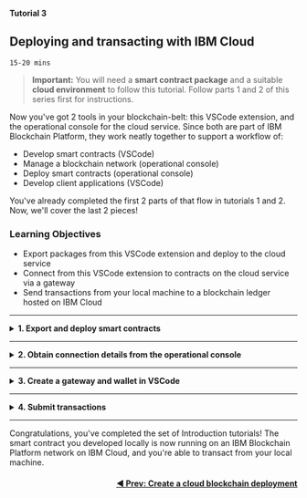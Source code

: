 <!-- # TUTORIAL 3: Deploying and transacting with IBM Cloud -->
**Tutorial 3**
## **Deploying and transacting with IBM Cloud**
`15-20 mins`

> **Important:** You will need a **smart contract package** and a suitable **cloud environment** to follow this tutorial. Follow parts 1 and 2 of this series first for instructions.

Now you've got 2 tools in your blockchain-belt: this VSCode extension, and the operational console for the cloud service. Since both are part of IBM Blockchain Platform, they work neatly together to support a workflow of:

- Develop smart contracts (VSCode)
- Manage a blockchain network (operational console)
- Deploy smart contracts (operational console)
- Develop client applications (VSCode)

You've already completed the first 2 parts of that flow in tutorials 1 and 2. Now, we'll cover the last 2 pieces!


### **Learning Objectives**

* Export packages from this VSCode extension and deploy to the cloud service
* Connect from this VSCode extension to contracts on the cloud service via a gateway
* Send transactions from your local machine to a blockchain ledger hosted on IBM Cloud

---
<details>
<summary><b>1. Export and deploy smart contracts</b></summary>

The same smart contract package you deployed to the local runtime in Tutorial 1 is also suitable for deployment in *any* IBM Blockchain Platform environment. Such as the one you just configured on IBM Cloud for example! To deploy your smart contract on the cloud service...

1. In this extension, go the IBM Blockchain Platform view

2. Under `SMART CONTRACT PACKAGES`, locate your contract (named `demoContract@0.0.1` if you followed tutorial 1) and right-click it. Choose `Export Package` then select a location to save the .cds file.

> Command Palette alternative: `Export Package`.

3. Head to the cloud service's operational console (it's a good idea to keep the ops console open in a browser alongside this VSCode extension - if you're lucky enough to have dual monitors, this is a good time to use them!). First, we will install your smart contract...
   * Click the `Smart contracts` tab.

   * Click `Install smart contract` and upload the `demoContract@0.0.1.cds`file you exported earlier. If you had more than one peer in your network, you'd have to select which peer(s) to install on (but if you're following these tutorials, you should only have 1, so it's an easy choice!).
   * Click the `Install smart contract` button to finalise the flow.

4. Just like with the local runtime, after installing a contract on a peer, we must now instantiate it on a channel. To do this via the operational console...

   * On the smart contracts tab, find the smart contract from the list installed on your peers and click `Instantiate` from the overflow menu on the right side of the row.

   * On the side panel that opens, select a channel to instantiate the smart contract on. If following the tutorials, you'll select the only channel (`channel1` here). Then, click `Next`.

   * Specify the endorsement policy for the smart contract. When multiple organizations are members of the channel, you have the opportunity choose how many organizations are required to endorse the smart contract transactions. For now though, it's just you, so the default is fine.

   * You also need to select the organization members to be included in the endorsement policy. If you are following along in the tutorial, that would be `org1msp`.

   * If your smart contract includes Fabric private data collections, you need to upload the associated collection configuration JSON file, otherwise you can skip this step... `demoContract@0.0.1` does not use private data collections: we'll save those for a later tutorial!

   * On the last panel you are prompted to specify the smart contract function that you want to run when the smart contract starts, along with the associated arguments to pass to that function. As you may recall from when you instantiated this contract locally...  There's no need to enter anything here! Leave it blank and finalise the flow.

Job done! The contract you developed locally in VSCode is now instantiated remotely in your cloud service. The whole point of instantiating a smart contract is so that its transactions can be _used_ to interact with a ledger, so let's carry on to do just that!

At this point, you will have installed the contract on your IBM Cloud peer, and instantiated it on your IBM Cloud channel. In the local dev tutorial, the next thing you did was to use the automatically-configured gateway to discover the transactions available. You can do the same thing with the contract you just instantiated using the cloud service, but you'll need to create a new gateway first to tell this VSCode extension where to find it. Next, we'll learn how to do just that...

</details>

---

<details>
<summary><b>2. Obtain connection details from the operational console</b></summary>

To interact with the contract you instantiated on IBM cloud, a gateway is required. Client applications written using Hyperledger Fabric SDKs can use gateways, and so can this VSCode extension! In this step, we'll add a gateway in VSCode and use it to submit/evaluate some transactions to the remote network. In later tutorials, we'll cover developing client apps, but the same gateway concepts will apply.

You'll need to get two things from the operational console to create your gateway in VSCode:

1. An   `enroll ID` + `secret` (ok, that's 2 things, but they come as a pair!)
2. A `Connection Profile`

Here's how to get them, using the operational console:

1. **Enroll ID + secret**
  
   1. Navigate to the `Nodes` panel, then open the CA for your peer-owning organization. If you were following the tutorials, this is `Org1 CA`.
  
   2. Click `Register user`.

   3. Choose an `Enroll ID` and an `Enroll secret` - these can be anything you like. For the purposes of this tutorial, let's go with `vscode` and `vscodepw`. After entering both, click `Next`.

   4. Choose `client` as the Type, and leave the Affiliation as whatever is set as the default (it doesn't matter for our purposes!). Click `Next`.

   5. For now we can leave maximum enrollments blank and hit `Next`.

   > **Note:** Setting a max enrollments number would be useful if you intended to send this enroll ID + secret to someone and want to make sure only that person ever uses them. A setting of 1 would mean that enrollment (which we'll see happen a little later in this tutorial) can only happen once: after that, the enroll ID + secret can never be exchanged for an ID again. When you're operating a real environment, working together with other devs, you might want to consider using this setting!

   6. No need to add any attributes, so hit `Register user` and we're done!

2. **Connection profile**

   1. Navigate to the `Smart contracts` panel in the operational console.

   2. Find `demoContract` on the list of **instantiated** smart contracts (scroll down past the installed smart contracts to view them), click the `...` menu and select `Connect with SDK`.

   3. Pick `org1msp` and `Org1 CA` as your MSP and Certificate Authority, then click `Download connection profile`.
    > **Note:** Its important you select the CA for the peer-owning organization. If you were following these tutorials, this is `Org1 CA`. 

Ok, we've got both pieces we needed from the operational console. Now, we can return to VSCode, and create the gateway...
</details>

---

<details>
<summary><b>3. Create a gateway and wallet in VSCode</b></summary>

1. In the `IBM Blockchain Platform` view, hover over `FABRIC GATEWAYS` and click the `+` button.

> Command Palette alternative: `Add Gateway`.

2. Name your gateway e.g. `ibm_cloud`.

3. You'll be asked for a connection profile, so hit Browse and pick the file you exported from the operational console. Its name will be something like `channel1_demoContract_profile.json`.

You should see a new gateway named `ibm_cloud` in your gateways list. If you click on it (to try using it) you'll be asked for a wallet... But you don't have a wallet with your ID in yet! In fact, you haven't even exchanged the enroll ID and secret for an identity. Let's do that next...

1. Hover over `FABRIC WALLETS` and click the `+`.

> Command Palette alternative: `Add Wallet`.

2. Choose `Create a new wallet and add an identity` from the options to create our new wallet.

3. Name the wallet whatever you like - `ibm_cloud_wallet` for example.

4. Provide a name for the identity you're about to obtain! I'll call mine `ed`, but feel free to use your own name!

5. Enter the MSPID - you probably used `org1msp` for your peer-owning org if you were following the tutorials, so enter that.

6. Select `Select a gateway and provide an enrollment ID and secret` from the options - because that's _exactly_ what we want to do!

7. Choose your latest gateway (e.g. `ibm_cloud`) from the list.

8. Enter the enrollment ID - if you followed this tutorial's suggestion, that's `vscode`.

9. Enter the enrollment secret - if you followed this tutorial's suggestion, that's `vscodepw`.
> **Note:** If you followed the Build a network tutorial on cloud.ibm.com, the enrollment ID is `admin` and the enrollment secret is `adminpw`.

You should see the new wallet and its ID appear in the `FABRIC WALLETS` section. What just happened is actually quite cool - we just used the dev tools to send an enrollment ID and secret off to the CA we set up running on IBM Cloud, and received back an ID suitable for transacting on that blockchain network, which we stowed neatly in a wallet.

If you tried clicking the `ibm_cloud` gateway after you added it, you'll recall that it asked for a wallet. We could select the wallet every time we want to use the gateway (useful if you plan to use multiple wallets with a gateway for whatever reason), but we can give ourselves a bit of a shortcut by associating the `ibm_cloud_wallet` with the `ibm_cloud` gateway. To do this...

1. Right-click on `ibm_cloud` on the `FABRIC GATEWAYS` list and select `Associate A Wallet`.

> Command Palette alternative: `Associate A Wallet`.

2. Pick `ibm_cloud_wallet`.

You'll see a new icon appear next to the gateway to show that a wallet has been associated.

</details>

---

<details>
<summary><b>4. Submit transactions</b></summary>

Everything is set! Let's submit a transaction from VSCode and make sure it gets through to the ledger on IBM Cloud.

1. Click on `ibm_cloud` in the `FABRIC GATEWAYS` list.

2. Open up `Channels` > `channel1` > `demoContract@0.0.1` to view the list of available transactions. Remember this is a different instance of the contract to the one we were using locally in an earlier tutorial... So the asset with key `001` _shouldn't_ exist yet...

3. Right-click `myAssetExists` and choose `Evaluate Transaction`. Enter `["001"]` as the key, then check the output. You should see:

> Command Palette alternative: `Evaluate Transaction`.

   ```
   [5/1/2019 6:35:36 PM] [SUCCESS] Returned value from myAssetExists: false
   ```
   Excellent: the asset we haven't created yet on this ledger doesn't exist! So, let's create one!

4. Right-click `createMyAsset`, choose `Submit Transaction` then enter `["001", "hello ibm cloud"]` as the arguments.

5. We can prove that worked by choosing `Evaluate Transaction` on `readMyAsset` and entering `["001"]` as the argument. You should see the following output:


   ```
   [5/1/2019 6:38:29 PM] [SUCCESS] Returned value from readMyAsset: {"value":" hello ibm cloud"}
   ```
   Excellent: we've created an asset and read it!

As an interesting additional exercise, we can also look in the operational console to see these transactions coming in! Back in the operational console...

1. Open the `Channels` panel, then click on the `channel1` tile. You'll see a block height of 3 if you followed this tutorial exactly!

2. Click on the most recent block (the one at the top of the list under `Block history`) then on the subsequent page click on the latest (probably only) transaction on the `Transactions` list.

3. Notice the `Input` value in the details that are shown:

   ```
   ["MyAssetContract:createMyAsset","001"," hello ibm cloud"]
   ```

Looks like that last transaction we submitted VSCode has been recorded in our blockchain ledger. There's no way to edit this list of transactions: it's there forever, and is why we say blockchains are "immutable". Even though you may later delete asset `001`, its full history from creation, through any updates and reads and even the deletion itself are forever recorded on the ledger you are now viewing...

...Well, unless you're using the free trial of course ;) Remember that free trials of IBM Blockchain Platform on IBM Cloud are deleted after 30 days, so if you want to keep your shared immutable ledgers forever and run real workloads against them, you'll eventually need to look at the non-trial plan!

> **Pro Tip:** You might be wondering "what about the readMyAsset transaction"? Great question! Because that one was **evaluated** rather than submitted, it didn't update the ledger - this is exactly what transaction evaluation is designed to do! Submit transactions when you want to update the ledger, and evaluate them if you just need to query the ledger without updating it.

</details>

---

Congratulations, you've completed the set of Introduction tutorials! The smart contract you developed locally is now running on an IBM Blockchain Platform network on IBM Cloud, and you're able to transact from your local machine. 

<a href='./cloud-setup.md'><h4 align='right'><b> ◀ Prev: Create a cloud blockchain deployment</b></h4></a>